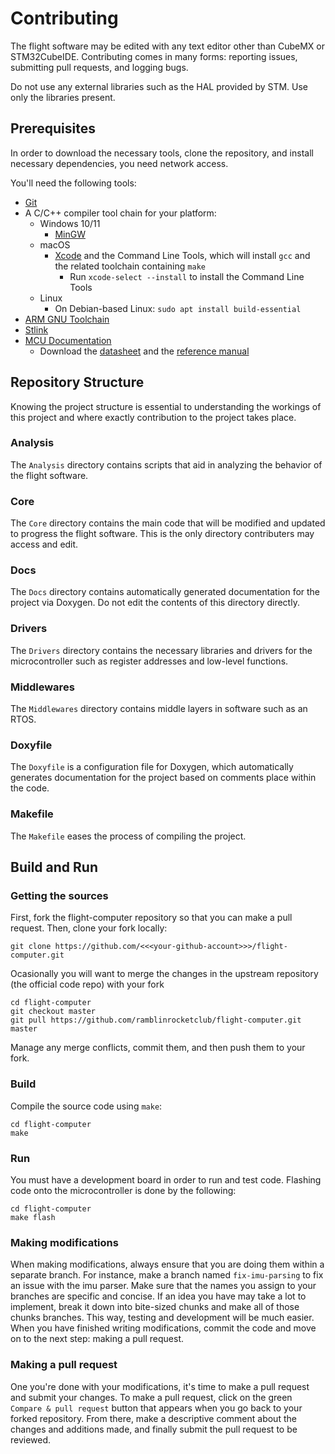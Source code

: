 
# Contributing

The flight software may be edited with any text editor other than CubeMX or STM32CubeIDE. Contributing comes in
many forms: reporting issues, submitting pull requests, and logging bugs.

Do not use any external libraries such as the HAL provided by STM. Use only the libraries present.

## Prerequisites

In order to download the necessary tools, clone the repository, and install necessary dependencies, you
need network access.

You'll need the following tools:
* [Git](https://git-scm.com/)
* A C/C++ compiler tool chain for your platform:
    * Windows 10/11
        * [MinGW](https://www.youtube.com/watch?v=DHekr3EtDOA)
    * macOS
        * [Xcode](https://developer.apple.com/xcode/downloads/) and the Command Line Tools, which will
        install `gcc` and the related toolchain containing `make`
            * Run `xcode-select --install` to install the Command Line Tools
    * Linux
        * On Debian-based Linux: `sudo apt install build-essential`
* [ARM GNU Toolchain](https://developer.arm.com/downloads/-/gnu-rm)
* [Stlink](https://github.com/stlink-org/stlink/tree/master)
* [MCU Documentation](https://www.st.com/en/microcontrollers-microprocessors/stm32h723-733.html#documentation)
    * Download the [datasheet](https://www.st.com/resource/en/datasheet/stm32h723ve.pdf) and the
    [reference manual](https://www.st.com/resource/en/reference_manual/rm0468-stm32h723733-stm32h725735-and-stm32h730-value-line-advanced-armbased-32bit-mcus-stmicroelectronics.pdf)

## Repository Structure

Knowing the project structure is essential to understanding the workings of this project and where exactly contribution
to the project takes place.

### Analysis

The `Analysis` directory contains scripts that aid in analyzing the behavior of the flight software.

### Core

The `Core` directory contains the main code that will be modified and updated to progress the flight software. This is the
only directory contributers may access and edit.

### Docs

The `Docs` directory contains automatically generated documentation for the project via Doxygen. Do not edit the contents
of this directory directly.

### Drivers

The `Drivers` directory contains the necessary libraries and drivers for the microcontroller such as register addresses
and low-level functions.

### Middlewares

The `Middlewares` directory contains middle layers in software such as an RTOS.

### Doxyfile

The `Doxyfile` is a configuration file for Doxygen, which automatically generates documentation for the project based
on comments place within the code.

### Makefile

The `Makefile` eases the process of compiling the project.

## Build and Run

### Getting the sources

First, fork the flight-computer repository so that you can make a pull request. Then, clone your fork locally:

```
git clone https://github.com/<<<your-github-account>>>/flight-computer.git
```

Ocasionally you will want to merge the changes in the upstream repository (the official code repo) with
your fork

```
cd flight-computer
git checkout master
git pull https://github.com/ramblinrocketclub/flight-computer.git master
```

Manage any merge conflicts, commit them, and then push them to your fork.

### Build

Compile the source code using `make`:

```
cd flight-computer
make
```

### Run

You must have a development board in order to run and test code. Flashing code onto the microcontroller
is done by the following:

```
cd flight-computer
make flash
```

### Making modifications

When making modifications, always ensure that you are doing them within a separate branch. For instance,
make a branch named `fix-imu-parsing` to fix an issue with the imu parser. Make sure that the names you assign to your
branches are specific and concise. If an idea you have may take a lot to implement, break it down into bite-sized chunks
and make all of those chunks branches. This way, testing and development will be much easier. When you have finished writing
modifications, commit the code and move on to the next step: making a pull request.

### Making a pull request

One you're done with your modifications, it's time to make a pull request and submit your changes. To make a
pull request, click on the green `Compare & pull request` button that appears when you go back to your forked repository.
From there, make a descriptive comment about the changes and additions made, and finally submit the pull request to be
reviewed.
